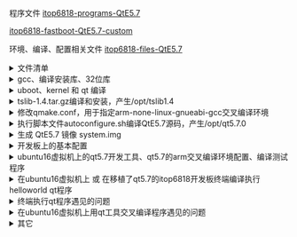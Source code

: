 程序文件
<a href="/itop6818-programs-QtE5.7" target="_blank">itop6818-programs-QtE5.7</a>

<a href="/itop6818-fastboot-QtE5.7-custom" target="_blank">itop6818-fastboot-QtE5.7-custom</a>

环境、编译、配置相关文件
<a href="/itop6818-files-QtE5.7" target="_blank">itop6818-files-QtE5.7</a>

<details>
<summary>文件清单</summary>

<a href="https://pan.baidu.com/s/12V6yl21PeEdhKNiYFHKRnw" target="_blank">lollipop-5.1.1_r6_20170512.tar.gz</a> 提取码：8n1e

<a href="http://download.qt.io/new_archive/qt/5.7/5.7.0/qt-opensource-linux-x64-5.7.0.run" target="_blank">qt-opensource-linux-x64-5.7.0.run</a>
<a href="http://download.qt.io/new_archive/qt/5.7/5.7.0/single/qt-everywhere-opensource-src-5.7.0.tar.gz" target="_blank">qt-everywhere-opensource-src-5.7.0.tar.gz</a>
<a href="http://www.codesourcery.com/sgpp/lite/arm/portal/package4571/public/arm-none-linux-gnueabi/arm-2014.05-29-arm-none-linux-gnueabi-i686-pc-linux-gnu.tar.bz2" target="_blank">arm-2014.05-29-arm-none-Linux-gnueabi-i686-pc-linux-gnu.tar.bz2</a>
<a href="https://github.com/libts/tslib/releases/download/1.4/tslib-1.4.tar.bz2" target="_blank">tslib-1.4.tar.bz2</a>

```
linux_tools.tgz 中的 mkimage、make_ext_4fs
```

</details>

<details>
<summary>gcc、编译安装库、32位库</summary>

<a href="https://blog.csdn.net/ZHUQIUSHI123/article/details/90670126" target="_blank">安装 gcc 指定版本</a>

```sh
# 查看ubuntu系统上g++的版本：
ls /usr/bin/g++*

# 安装新版gcc和g++
sudo apt-get install gcc-4.8 g++-4.8

# 切换不同版本
sudo update-alternatives --install /usr/bin/gcc gcc /usr/bin/gcc-4.8 20

# 同理修改g++的方式类似：
sudo update-alternatives --install /usr/bin/g++ g++ /usr/bin/g++-4.8 20
```

通过编号选择 gcc 版本

```sh
sudo update-alternatives --config gcc
sudo update-alternatives --config g++
```

```sh
#tar xvf android_env.tgz -C /
#cd /android_env/ubuntu
#./install-devel-packages.sh
#sudo apt-get install -y default-jre default-jdk realpath
sudo apt-get install -y autoconf automake libtool
sudo apt-get install -y lib32c-dev lib32stdc++6 lib32z1 lib32ncurses5
sudo apt-get install -y lzop u-boot-tools make libstdc++6

#Qt Creator报“/usr/bin/ld: error: cannot find -lGL” 问题
sudo apt-get -y install libgl1-mesa-dev
```

</details>

<details>
<summary>uboot、kernel 和 qt 编译</summary>

<a href="/2020/03/31//articles/2020/03/31/1585657878000.html/" target="_blank">itop6818 修改开发板 emmc 用户区大小</a>

```sh
cd ~/work/
git clone /itop6818-fastboot-QtE5.7-custom

tar xvf lollipop-5.1.1_r6_20170512.tar.gz -C ~/work/

#uboot
cd ~/work/lollipop-5.1.1_r6/u-boot
cp nsih-2G16b-6818.txt nsih.txt
cd ~/work/lollipop-5.1.1_r6/kernel
cp -r config_for_iTOP6818_linux .config
export ARCH=arm

#如果是 2G 核心板，则打开 kernel 目录下
vim ~/work/lollipop-5.1.1_r6/linux/kernel/kernel-3.4.39/arch/arm/plat-s5p6818/topeet/include/cfg_mem.h
#if 1   //对应 1G 内核
//改为
#if 0   //对应 2G 内核

cd ..
./build_android.sh qt

ls result
boot.img  sd_fusing_uboot.sh  system.img  u-boot-iTOP-6818.bin
mkuboot   system              u-boot.bin

#其中有用的是
zip boot.zip boot.img
zip u-boot-iTOP-6818.zip u-boot-iTOP-6818.bin

mv boot.img u-boot-iTOP-6818.zip ~/work/itop6818-fastboot-QtE5.7-custom/;
cd ~/work/itop6818-fastboot-QtE5.7-custom/
git add *

# 注意：关于system.img
#android的用result下的system.img
#而qt的是用make_ext4fs后，在目录~/work/lollipop-5.1.1_r6/qt_system下产生的system.img
```

```
Qt 的单独编译可以参考 Android，通过注释 “build_uboot”，“build_kernel” 等来实现。
```

QtE4.7 与 QtE5.7

```sh
# opt文件夹在上述操作中已删除，底下自然也没有了 Qtopia 和 Qt/E4.7 文件夹
ls ~/work/lollipop-5.1.1_r6/qt_system/system/opt


# 在“iTOP-6818开发板之全功能版使用手册_v2.2.pdf”第六章、第七章分别介绍了 Qtopia、Qt/E4.7与Qt/E5.7 的编译

# QtE4.7 需要用到“qt-everywhere-opensource-src-4.7.1.tar.gz”、“arm-linux-gcc-4.3.2.tar.gz”文件，即arm-none-linux-gnueabi-gcc-4.3.2环境

# QtE5.7 必须在 Ubuntu16.04 上编译，需要用到“arm-2014.05-29-arm-none-linux-gnueabi-i686-pc-linux-gnu.tar.bz2”、gcc版本4.8
```

安装 arm-none-linux-gnueabi-gcc

```sh
wget -c http://www.codesourcery.com/sgpp/lite/arm/portal/package4571/public/arm-none-linux-gnueabi/arm-2014.05-29-arm-none-linux-gnueabi-i686-pc-linux-gnu.tar.bz2
mkdir -p /usr/local/arm
tar jxvf arm-2014.05-29-arm-none-linux-gnueabi-i686-pc-linux-gnu.tar.bz2 -C /usr/local/arm/

cat >> /etc/profile <<EOF
export PATH=\$PATH:/usr/local/arm/arm-2014.05/bin
export CROSS_COMPILE=arm-none-linux-gnueabi-
export QT_DEBUG_PLUGINS=1
EOF
source /etc/profile

#检验版本
arm-none-linux-gnueabi-gcc -v
```

</details>

<details>
<summary>tslib-1.4.tar.gz编译和安装，产生/opt/tslib1.4</summary>

<a href="https://blog.csdn.net/lincuiting06/article/details/50352557" target="_blank">tslib-1.4.tar.gz 安装和配置</a>

```sh
sudo apt-get install -y autoconf automake libtool
cd ~/work
wget https://github.com/libts/tslib/releases/download/1.4/tslib-1.4.tar.bz2
tar xvf tslib-1.4.tar.bz2;cd tslib-1.4;
./autogen.sh

./configure \
CC=/usr/local/arm/arm-2014.05/bin/arm-none-linux-gnueabi-gcc \
CXX=/usr/local/arm/arm-2014.05/bin/arm-none-linux-gnueabi-g++ \
--host=arm-none-linux-gnueabi \
--enable-static=yes \
--enable-shared=yes \
--prefix=/opt/tslib1.4 ac_cv_func_malloc_0_nonnull=yes

make -j 8;sudo make install

#修改ts.conf
sudo vim /opt/tslib1.4/etc/ts.conf
#第一行
module_raw input

#追加宏：
sudo vim /opt/tslib1.4/include/tslib.h
#define SYN_MT_REPORT           2
#define ABS_MT_SLOT             0x2f    /* MT slot being modified */
#define ABS_MT_TOUCH_MAJOR      0x30    /* Major axis of touching ellipse */
#define ABS_MT_TOUCH_MINOR      0x31    /* Minor axis (omit if circular) */
#define ABS_MT_WIDTH_MAJOR      0x32    /* Major axis of approaching ellipse */
#define ABS_MT_WIDTH_MINOR      0x33    /* Minor axis (omit if circular) */
#define ABS_MT_ORIENTATION      0x34    /* Ellipse orientation */
#define ABS_MT_POSITION_X       0x35    /* Center X touch position */
#define ABS_MT_POSITION_Y       0x36    /* Center Y touch position */
#define ABS_MT_TOOL_TYPE        0x37    /* Type of touching device */
#define ABS_MT_BLOB_ID          0x38    /* Group a set of packets as a blob */
#define ABS_MT_TRACKING_ID      0x39    /* Unique ID of initiated contact */
#define ABS_MT_PRESSURE         0x3a    /* Pressure on contact area */
#define ABS_MT_DISTANCE         0x3b    /* Contact hover distance */
#define ABS_MT_TOOL_X           0x3c    /* Center X tool position */
#define ABS_MT_TOOL_Y           0x3d    /* Center Y tool position */
```

</details>

<details>
<summary>修改qmake.conf，用于指定arm-none-linux-gnueabi-gcc交叉编译环境</summary>

解压

```sh
cd ~/work
wget http://download.qt.io/new_archive/qt/5.7/5.7.0/single/qt-everywhere-opensource-src-5.7.0.tar.gz
tar xvf qt-everywhere-opensource-src-5.7.0.tar.gz;cd qt-everywhere-opensource-src-5.7.0
```

替换

```sh
sed -i "s/arm-linux-gnueabi-/arm-none-linux-gnueabi-/g" qtbase/mkspecs/linux-arm-gnueabi-g++/qmake.conf
```

qtbase/mkspecs/linux-arm-gnueabi-g++/qmake.conf

```
## qmake configuration for building with arm-linux-gnueabi-g++
#
MAKEFILE_GENERATOR = UNIX
CONFIG += incremental
QMAKE_INCREMENTAL_STYLE = sublib
#QT_QPA_DEFAULT_PLATFORM = linux #eglfs
QT_QPA_DEFAULT_PLATFORM = linuxfb

QMAKE_CFLAGS_RELEASE += -O2 -march=armv7-a
QMAKE_CXXFLAGS_RELEASE += -O2 -march=armv7-a

include(../common/linux.conf)
include(../common/gcc-base-unix.conf)
include(../common/g++-unix.conf)

# modifications to g++.conf
QMAKE_CC = arm-none-linux-gnueabi-gcc
QMAKE_CXX = arm-none-linux-gnueabi-g++
QMAKE_LINK = arm-none-linux-gnueabi-g++
QMAKE_LINK_SHLIB = arm-none-linux-gnueabi-g++

QMAKE_LFLAGS = -static

# modifications to linux.conf
QMAKE_AR = arm-none-linux-gnueabi-ar cqs
QMAKE_OBJCOPY = arm-none-linux-gnueabi-objcopy
QMAKE_NM = arm-none-linux-gnueabi-nm -P
QMAKE_STRIP = arm-none-linux-gnueabi-strip
load(qt_config)
```

</details>

<details>
<summary>执行脚本文件autoconfigure.sh编译QtE5.7源码，产生/opt/qt5.7.0</summary>

```sh
vim /etc/profile

export PATH=$PATH:/usr/local/arm/arm-2014.05/bin
export CROSS_COMPILE=arm-none-linux-gnueabi-

source /etc/profile
```

qt-everywhere-opensource-src-5.7.0/autoconfigure.sh

```sh
#!/bin/sh
./configure \
-v \
-static \
-confirm-license \
-prefix /opt/qt5.7.0 \
-release \
-opensource \
-make libs \
-xplatform linux-arm-gnueabi-g++ \
-optimized-qmake \
-pch \
-qt-sql-sqlite \
-qt-libjpeg \
-qt-zlib \
-qt-xcb \
-no-opengl \
-skip qt3d \
-skip qtcanvas3d \
-skip qtpurchasing \
-no-sse2 \
-no-openssl \
-no-nis \
-no-cups \
-no-glib \
-no-iconv \
-nomake examples \
-nomake tools \
-skip qtvirtualkeyboard \
-I/opt/tslib1.4/include \
-L/opt/tslib1.4/lib

exit
```

执行 autoconfigure.sh

```sh
cd ~/work/qt-everywhere-opensource-src-5.7.0
apt-get install -y python
chmod 777 autoconfigure.sh
./autoconfigure.sh
make -j 8
make install
ls /opt/qt5.7.0
```

</details>

<details>
<summary>生成 QtE5.7 镜像 system.img</summary>

解压 mkimage、make_ext_4fs

```sh
sudo tar -vxf ~/work/itop6818-files-QtE5.7/linux_tools.tgz -C /
ls /usr/local/bin/
```

放置 qt5.7.0、tslib1.4

```sh
cd ~/work/lollipop-5.1.1_r6/qt_system/system

mkdir opt/qt5.7.0/ opt/tslib1.4/

cp -r /opt/qt5.7.0/* opt/qt5.7.0/
cp -r /opt/tslib1.4/* opt/tslib1.4/

rm -rf opt/qt-4.7.1
rm -rf opt/Qtopia
```

修改环境变量

```sh
#mkdir -p ~/work/lollipop-5.1.1_r6/qt_system/system/etc
vim ~/work/lollipop-5.1.1_r6/qt_system/system/etc/profile

# Ash profile
# vim: syntax=sh
# No core files by default
ulimit -S -c 0 > /dev/null 2>&1
USER="`id -un`"
LOGNAME=$USER
PS1='[$USER@$HOSTNAME]# '
PATH=$PATH
HOSTNAME=`/bin/hostname`
export USER LOGNAME PS1 PATH
export TSLIB_ROOT=/opt/tslib1.4
export QT_ROOT=/opt/qt5.7.0
export TSLIB_TSDEVICE=/dev/input/event2
export TSLIB_TSEVENTTYPE=input
export TSLIB_CONFFILE=/opt/tslib1.4/etc/ts.conf
export TSLIB_PLUGINDIR=/opt/tslib1.4/lib/ts
export TSLIB_CONSOLEDEVICE=none
export TSLIB_FBDEVICE=/dev/fb0
export QWS_MOUSE_PROTO=tslib:/dev/input/event2
export LD_LIBRARY_PATH=/lib:/usr/lib:/usr/local/lib:$QT_ROOT/lib:$QT_ROOT/plugins/imageformats:$QT_ROOT/plugins/platforms:$TSLIB_ROOT/lib
export QT_QPA_PLATFORM_PLUGIN_PATH=$QT_ROOT/plugins
export QT_QPA_PLATFORM=linuxfb:tty=/dev/fb0
export QT_QPA_FONTDIR=$QT_ROOT/lib/fonts
export QT_QPA_GENERIC_PLUGINS=tslib
```

修改开机启动脚本，并放置 qt5.7 到/bin/qt5.7

```sh
#mkdir -p ~/work/lollipop-5.1.1_r6/qt_system/system/etc/init.d/
vim ~/work/lollipop-5.1.1_r6/qt_system/system/etc/init.d/rcS
#/bin/qt4 &
/bin/qt5.7 &

#将迅为提供的 “qt5.7” 文件拷贝到 “bin” 目录下，并修改 qt5.7 的权限为 777
cp ~/work/itop6818-files-QtE5.7/qt5.7 ~/work/lollipop-5.1.1_r6/qt_system/system/bin/
cd ~/work/lollipop-5.1.1_r6/qt_system/system/bin/
chmod 777 qt5.7
```

打包 qt 系统镜像
<a href="/2020/03/31//articles/2020/03/31/1585657878000.html/" target="_blank">itop6818 修改开发板 emmc 用户区大小</a>

```sh
cd ~/work/lollipop-5.1.1_r6/qt_system

# du -h --max-depth=1
# 6.2M	./system.linux
# 738M	./linux-x86
# 12M	./boot
# 495M	./system
# 1.4G	.
# make_ext4fs -s -l 500M -a root -L linux system.img system


# 1024 * 1024 * 300 = 314572800
# make_ext4fs -s -l 314572800 -a root -L linux system.img system
# make_ext4fs -s -l 300M -a root -L linux system.img system


# 1024 * 1024 * 1024 * 13 = 13958643712
# make_ext4fs -s -l 13958643712 -a root -L linux system.img system
make_ext4fs -s -l 13G -a root -L linux system.img system

zip system.zip system.img
mv system.zip ~/work/itop6818-fastboot-QtE5.7-custom/;
cd ~/work/itop6818-fastboot-QtE5.7-custom/
git add *
git commit -m "* 13G"
git push origin master

xdg-open .

xdg-open ~/work/lollipop-5.1.1_r6/qt_system
xdg-open ~/work/lollipop-5.1.1_r6/result
```

</details>

<details>
<summary>开发板上的基本配置</summary>

<a href="/2020/03/07//articles/2020/03/07/1583547575000.html/" target="_blank">QtE 系统 TF 卡、SD 卡热插拔</a>

wifi 上网

```sh
wpa_passphrase XXX "YYY" > /etc/wpa_supplicant.conf
/etc/init.d/mt6620 &

# 开机连wifi
vi /etc/init.d/rcS
/etc/init.d/mt6620 &

ifconfig
```

4G 手机卡上网

```sh
# 先插上手机卡
/etc/ppp/peers/netec20

# 详细
pppd call wcdma &
echo "nameserver 111.11.1.3" >> /etc/resolv.conf
route add default gw 10.14.165.1
```

测试上网

```sh
ping www.baidu.com -c 4
```

</details>

<details>
<summary>ubuntu16虚拟机上的qt5.7开发工具、qt5.7的arm交叉编译环境配置、编译测试程序</summary>

开发工具<a href="http://download.qt.io/new_archive/qt/5.7/5.7.0/qt-opensource-linux-x64-5.7.0.run" target="_blank">qt-opensource-linux-x64-5.7.0.run</a>

<a href="/2020/03/26/articles/2020/03/26/1585230859000.html/" target="_blank">[arm] qt5.7 配置 arm 开发环境</a>

拉取程序

```sh
cd ~/work
git clone /itop6818-programs-QtE5.7
cd ~/work/itop6818-programs-QtE5.7
```

使用/opt/qt5.7.0/bin/qmake 生成 arm 程序

```sh
cd tuixiangzi
/opt/qt5.7.0/bin/qmake
make
file tuixiangzi

#显示以下信息
tuixiangzi: ELF 32-bit LSB executable, ARM, EABI5 version 1 (SYSV), dynamically linked, interpreter /lib/ld-, for GNU/Linux 2.6.16, not stripped
```

U 盘挂载、运行 leds 程序

```sh
#创建目录用于挂载
mkdir /mnt/udisk/
#挂载U盘
mount /dev/sda1 /mnt/udisk/
cd /mnt/udisk/

chmod 777 leds
#运行
leds -qws
```

tf 卡挂载、运行 helloworld 程序

```sh
#创建目录用于挂载
mdkir /mnt/sdcard/
#挂载tf卡
mount /dev/mmcblk0p1 /mnt/sdcard/
cd /mnt/sdcard/

#可执行
chmod 777 helloworld
#运行
helloworld -qws
```

</details>

<details>
<summary>在ubuntu16虚拟机上 或 在移植了qt5.7的itop6818开发板终端编译执行helloworld qt程序</summary>

```sh
chmod a+x /opt/qt5.7.0/bin/qmake

mkdir helloworld;cd helloworld

cat > main.cpp <<EOF
#include <QCoreApplication>
int main(int argc, char *argv[])
{
    QCoreApplication a(argc, argv);

    return a.exec();
}
EOF

cat > helloworld.pro <<EOF
QT += core
QT -= gui

CONFIG += c++11

TARGET = helloworld
CONFIG += console
CONFIG -= app_bundle

TEMPLATE = app

SOURCES += main.cpp
EOF


/opt/qt5.7.0/bin/qmake
ls
#多了一个Makefile

make

#查看文件信息
file helloworld
```

</details>

<details>
<summary>终端执行qt程序遇见的问题</summary>

```
error while loading shared libraries: libQt5Widgets.so.5: cannot open shared object file: No such file or directory
```

虚拟机上查找 libQt5Widgets.so.5

```
locate libQt5Widgets.so.5

#所在目录
/opt/qt5.7.0/lib/libQt5Widgets.so.5
```

</details>

<details>
<summary>在ubuntu16虚拟机上用qt工具交叉编译程序遇见的问题</summary>

编译 qt 程序碰见的问题：

```
error while loading shared libraries: libXXX.so.X: cannot open shared object file: No such file
```

解决方法 1：

```sh
sudo vim /etc/ld.so.conf
# 在新的一行中加入库文件所在目录
/usr/lib
/opt/qt5.7.0/plugins/imageformats
/opt/qt5.7.0/plugins/platforms
/opt/tslib1.4/lib

# 更新/etc/ld.so.cache文件
sudo ldconfig
```

解决方法 2：

```sh
# 1.将用户用到的库统一放到一个目录，如 /usr/local/lib
cp libXXX.so.X /usr/local/lib/

# 2.向库配置文件中，写入库文件所在目录
vim /etc/ld.so.conf.d/usr-libs.conf
/usr/local/lib

# 3.更新/etc/ld.so.cache文件
sudo ldconfig
```

解决方法 3：

```sh
vim /etc/profile

export TSLIB_ROOT=/opt/tslib1.4
export QT_ROOT=/opt/qt5.7.0
export TSLIB_TSDEVICE=/dev/input/event2
export TSLIB_TSEVENTTYPE=input
export TSLIB_CONFFILE=/opt/tslib1.4/etc/ts.conf
export TSLIB_PLUGINDIR=/opt/tslib1.4/lib/ts
export TSLIB_CONSOLEDEVICE=none
export TSLIB_FBDEVICE=/dev/fb0
export QWS_MOUSE_PROTO=tslib:/dev/input/event2
export LD_LIBRARY_PATH=/lib:/usr/lib:/usr/local/lib:$QT_ROOT/lib:$QT_ROOT/plugins/imageformats:$QT_ROOT/plugins/platforms:$TSLIB_ROOT/lib
export QT_QPA_PLATFORM_PLUGIN_PATH=$QT_ROOT/plugins
export QT_QPA_PLATFORM=linuxfb:tty=/dev/fb0
export QT_QPA_FONTDIR=$QT_ROOT/lib/fonts
export QT_QPA_GENERIC_PLUGINS=tslib
```

解决方法 4，直接拷贝 shared object file 到输出目录：

```sh
locate libts-1.4.so.0|grep tslib1.4
ln -s /opt/tslib1.4/lib/libts-1.4.so.0 libts-1.4.so.0
```

<a href="https://blog.csdn.net/lusanshui/article/details/84988017" target="_blank">Qt 平台插件问题 1：</a>

```
This application failed to start because it could not find or load the Qt platform plugin "xcb"
in "".
```

<a href="https://blog.csdn.net/sinat_26106275/article/details/82778951" target="_blank">关于 qt 缺少 xcb 问题终极解决办法:</a>

```
export QT_DEBUG_PLUGINS=1
```

解决办法 1，执行程序时追加-platform 与值：

```sh
locate libqxcb.so
ldd libqxcb.so
locate libQt5XcbQpa.so.5
locate libQt5XcbQpa.so.5.7.0

cd /opt/qt5.7.0/plugins/platforms/
#cd /usr/lib/x86_64-linux-gnu
ln -s $PWD/libQt5XcbQpa.so.5.7.0 libQt5XcbQpa.so.5
ln -s /usr/lib/x86_64-linux-gnu/libQt5XcbQpa.so.5.7.0 /opt/qt5.7.0_static/plugins/platforms/libQt5XcbQpa.so.5

cd /opt/qt5.7.0/lib/
ln -s $PWD/libQt5DBus.so.5.7.0 libQt5DBus.so.5


ls /opt/qt5.7.0/plugins/platforms/
libqlinuxfb.a    libqminimal.a    libqoffscreen.a
libqlinuxfb.prl  libqminimal.prl  libqoffscreen.prl

# 解决方式是后面明确带platform参数
./qtest -platform linuxfb
```

解决办法 2，修改 qt 工程的 pro 文件配置

```sh
CONFIG += static
LIBS += -L/opt/qt5.7.0/plugins/platforms -lqlinuxfb -lqminimal -lqoffscreen
LIBS += /opt/tslib1.4/lib/libts-1.4.so.0
```

Qt 平台插件问题 2：

```
This application failed to start because it could not find or load the Qt platform plugin "linux #eglfs"
in "".

Available platform plugins are: linuxfb, minimal, offscreen.

Reinstalling the application may fix this problem.
Aborted
```

解决办法 1，修改 LD_LIBRARY_PATH：

```sh
# /etc/profile结尾追加：

export QT_ROOT=/opt/qt5.7.0/
export LD_LIBRARY_PATH=$LD_LIBRARY_PATH:$QT_ROOT/plugins/imageformats:$QT_ROOT/plugins/platforms

source /etc/profile
```

解决办法 2，在 qmake.conf 中修改“linux #eglfs”为“linuxfb”：

```sh
qtbase/mkspecs/linux-arm-gnueabi-g++/qmake.conf

## qmake configuration for building with arm-linux-gnueabi-g++
#
MAKEFILE_GENERATOR = UNIX
CONFIG += incremental
QMAKE_INCREMENTAL_STYLE = sublib
QT_QPA_DEFAULT_PLATFORM = linuxfb
```

</details>

<details>
<summary>其它</summary>

可能会导致是 64 位的
libstdc++将放至 system 的/opt/qt5.7.0/lib/目录

```
sudo apt-get install -y lib32c-dev lib32stdc++6

cd /usr/local/arm/arm-2014.05/arm-none-linux-gnueabi/libc/usr/lib/

cp libstdc++.a /opt/qt5.7.0/lib/
cp libstdc++.so /opt/qt5.7.0/lib/
cp libstdc++.so.6.0.19 /opt/qt5.7.0/lib/

cd /opt/qt5.7.0/lib/
ln -s libstdc++.so.6.0.19 libstdc++.so.6
```

glibc2.9 将放至 system 的/lib 目录

```
cd ~/work/lollipop-5.1.1_r6/qt_system/system/lib/
# libc.so.6含有glibc2.9
strings libc.so.6 | grep GLIBC_2.9

mv libc.so.6 libc.so.6.bak
cp -r /usr/local/arm/arm-2014.05/arm-none-linux-gnueabi/libc/lib/* .
```

<a href="https://blog.csdn.net/qq_38639612/article/details/90646791" target="_blank">Linux 下 QT 开发平台的安装和交叉编译移植</a>
<a href="https://blog.csdn.net/wangliang0633/article/details/77217424" target="_blank">Qt5.7 移植到 ARM 开发板</a>

</details>
